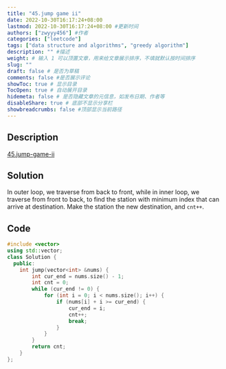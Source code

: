 ```yaml
---
title: "45.jump game ii"
date: 2022-10-30T16:17:24+08:00
lastmod: 2022-10-30T16:17:24+08:00 #更新时间
authors: ["zwyyy456"] #作者
categories: ["leetcode"]
tags: ["data structure and algorithms", "greedy algorithm"]
description: "" #描述
weight: # 输入 1 可以顶置文章，用来给文章展示排序，不填就默认按时间排序
slug: ""
draft: false # 是否为草稿
comments: false #是否展示评论
showToc: true # 显示目录
TocOpen: true # 自动展开目录
hidemeta: false # 是否隐藏文章的元信息，如发布日期、作者等
disableShare: true # 底部不显示分享栏
showbreadcrumbs: false #顶部显示当前路径
---
```

## Description
[45.jump-game-ii](https://leetcode.cn/problems/jump-game-ii/)

## Solution
In outer loop, we traverse from back to front, while in inner loop, we traverse from front to back, to find the station with minimum index that can arrive at destination. Make the station the new destination, and `cnt++`.

## Code
```cpp
#include <vector>
using std::vector;
class Solution {
  public:
    int jump(vector<int> &nums) {
        int cur_end = nums.size() - 1;
        int cnt = 0;
        while (cur_end != 0) {
            for (int i = 0; i < nums.size(); i++) {
                if (nums[i] + i >= cur_end) {
                    cur_end = i;
                    cnt++;
                    break;
                }
            }
        }
        return cnt;
    }
};
```

